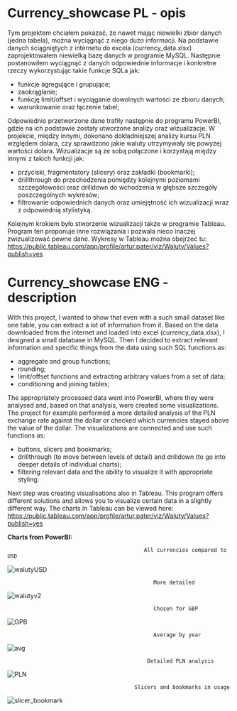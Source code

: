 # Currency_showcase PL - opis
Tym projektem chciałem pokazać, że nawet mając niewielki zbiór danych (jedna tabela), można wyciągnąć z niego dużo informacji.
Na podstawie danych ściągniętych z internetu do excela (currency_data.xlsx) zaprojektowałem niewielką bazę danych w programie MySQL.
Następnie postanowiłem wyciągnąć z danych odpowiednie informacje i konkretne rzeczy wykorzystując takie funkcje SQLa jak:
- funkcje agregujące i grupujące;
- zaokrąglanie;
- funkcję limit/offset i wyciąganie dowolnych wartości ze zbioru danych;
- warunkowanie oraz łączenie tabel;

Odpowiednio przetworzone dane trafiły następnie do programu PowerBI, gdzie na ich podstawie zostały utworzone analizy oraz wizualizacje.
W projekcie, między innymi, dokonano dokładniejszej analizy kursu PLN względem dolara, czy sprawdzono jakie waluty utrzymywały się powyżej wartości dolara.
Wizualizacje są ze sobą połączone i korzystają między innymi z takich funkcji jak:
- przyciski, fragmentatory (slicery) oraz zakładki (bookmarki);
- drillthrough do przechodzenia pomiędzy kolejnymi poziomami szczegółowości oraz drilldown do wchodzenia w głębsze szczegóły poszczególnych wykresów;
- filtrowanie odpowiednich danych oraz umiejętność ich wizualizacji wraz z odpowiednią stylistyką.

Kolejnym krokiem było stworzenie wizualizacji także w programie Tableau. Program ten proponuje inne rozwiązania i pozwala nieco inaczej zwizualizować pewne dane.
Wykresy w Tableau można obejrzeć tu:
https://public.tableau.com/app/profile/artur.pater/viz/Waluty/Values?publish=yes

# Currency_showcase ENG - description
With this project, I wanted to show that even with a such small dataset like one table, you can extract a lot of information from it.
Based on the data downloaded from the internet and loaded into excel (currency_data.xlsx), I designed a small database in MySQL.
Then I decided to extract relevant information and specific things from the data using such SQL functions as:
- aggregate and group functions;
- rounding;
- limit/offset functions and extracting arbitrary values from a set of data;
- conditioning and joining tables;

The appropriately processed data went into PowerBI, where they were analysed and, based on that analysis, were created some visualizations.
The project for example performed a more detailed analysis of the PLN exchange rate against the dollar or checked which currencies stayed above the value of the dollar.
The visualizations are connected and use such functions as:
- buttons, slicers and bookmarks;
- drillthrough (to move between levels of detail) and drilldown (to go into deeper details of individual charts);
- filtering relevant data and the ability to visualize it with appropriate styling.

Next step was creating visualisations also in Tableau. This program offers different solutions and allows you to visualize certain data in a slightly different way.
The charts in Tableau can be viewed here:
https://public.tableau.com/app/profile/artur.pater/viz/Waluty/Values?publish=yes



<b>Charts from PowerBI:</b>

                                               All currencies compared to USD
![walutyUSD](https://user-images.githubusercontent.com/111128309/217315826-0f492b8c-fee9-45e9-bc35-c2848d2f362c.jpg)

                                                  More detailed


![walutyv2](https://user-images.githubusercontent.com/111128309/217315852-80d8dbf6-def8-43a2-9f7b-041810aad9d9.jpg)

                                                  Chosen for GBP


![GPB](https://user-images.githubusercontent.com/111128309/217316112-cb986d31-2008-488c-abdd-f258280d349a.jpg)

                                                  Average by year

![avg](https://user-images.githubusercontent.com/111128309/217316151-768cb98f-0481-464f-9f15-a58583268957.jpg)

                                                Detailed PLN analysis
                                                                 
![PLN](https://user-images.githubusercontent.com/111128309/217316192-88721772-1454-4fa5-adab-56206a21a9a1.jpg)

                                            Slicers and bookmarks in usage

![slicer_bookmark](https://user-images.githubusercontent.com/111128309/217316226-279d6f31-b130-4fc3-abf0-e7a6d600c50e.jpg)


